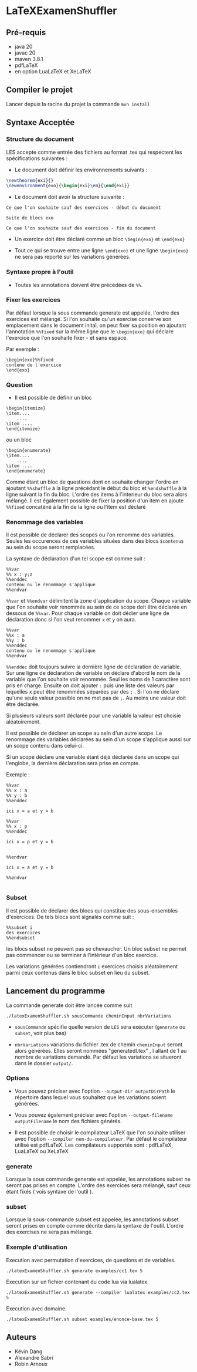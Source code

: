 # LaTeXExamenShuffler

## Pré-requis

- java 20
- javac 20
- maven 3.8.1
- pdfLaTeX
- en option LuaLaTeX et XeLaTeX

## Compiler le projet

Lancer depuis la racine du projet la commande `mvn install`


## Syntaxe Acceptée

### Structure du document

LES accepte comme entrée des fichiers au format .tex qui respectent les spécifications suivantes : 

- Le document doit définir les environnements suivants :

```latex
\newtheorem{exi}{}
\newenvironment{exo}{\begin{exi}\em}{\end{exi}}
```

- Le document doit avoir la structure suivante : 

```
Ce que l'on souhaite sauf des exercices - début du document

Suite de blocs exo

Ce que l'on souhaite sauf des exercices - fin du document
```

- Un exercice doit être déclaré comme un bloc  `\begin{exo}` et  `\end{exo}`

- Tout ce qui se trouve entre une ligne `\end{exo}` et une ligne `\begin{exo}` ne sera pas reporté sur les variations générées.


### Syntaxe propre à l'outil

 - Toutes les annotations doivent être précédées de `%%`.

### Fixer les exercices

Par défaut lorsque la sous commande generate est appelée, l'ordre des exercices est mélangé. Si l'on souhaite qu'un exercise conserve son emplacement dans le document inital, on peut fixer sa position en ajoutant l'annotation `%%fixed` sur la même ligne que le `\begin{exo}` qui déclare l'exercice que l'on souhaite fixer - et sans espace.

Par exemple :

```
\begin{exo}%%fixed
contenu de l'exercice
\end{exo}
```


### Question

- Il est possible de définir un bloc 
```
\begin{itemize}
\item....
	....
\item ....
\end{itemize}
```

ou un bloc 

```
\begin{enumerate}
\item....
	....
\item ....
\end{enumerate}
```

Comme étant un bloc de questions dont on souhaite changer l'ordre en ajoutant `%%shuffle` à la ligne précédant le début du bloc et `%endshuffle` à la ligne suivant la fin du bloc. L'ordre des items à l'interieur du bloc sera alors mélangé. Il est également possible de fixer la position d'un item en ajoute `%%fixed` concaténé à la fin de la ligne ou l'item est déclaré


### Renommage des variables


Il est possible de déclarer des scopes ou l'on renomme des variables. Seules les occurences de ces variables situées dans des blocs `$contenu$` au sein du scope seront remplacées. 

La syntaxe de déclaration d'un tel scope est comme suit :

```
%%var
%% x : y;z
%%enddec
contenu ou le renommage s'applique
%%endvar
```

`%%var` et `%%endvar` délimitent la zone d'application du scope. Chaque variable que l'on souhaite voir renommée au sein de ce scope doit être déclarée en dessous de `%%var`. Pour chaque variable on doit dédier une ligne de déclaration donc si l'on veut renommer `x` et `y` on aura.


```
%%var
%%x : a
%%y : b
%%enddec
contenu ou le renommage s'applique
%%endvar
```

`%%enddec` doit toujours suivre la dernière ligne de déclaration de variable. Sur une ligne de déclaration de variable on déclare d'abord le nom de la variable que l'on souhaite voir renommée. Seul les noms de 1 caractère sont pris en charge. Ensuite on doit ajouter `:` puis une liste des valeurs par lequelles x peut être renommées séparées par des `;` . Si l'on ne déclare qu'une seule valeur possible on ne met pas de `;`. Au moins une valeur doit être déclarée. 

Si plusieurs valeurs sont déclarée pour une variable la valeur est choisie aléatoirement.

Il est possible de déclarer un scope au sein d'un autre scope. Le renommage des variables déclarées au sein d'un scope s'applique aussi sur un scope contenu dans celui-ci.

Si un scope déclare une variable étant déjà déclarée dans un scope qui l'englobe, la dernière déclaration sera prise en compte.

Exemple :

```
%%var
%% x : a
%% y : b
%%enddec

ici x = a et y = b

%%var
%% x : p
%%enddec

ici x = p et y = b


%%endvar

ici x = a et y = b

%%endvar


```


### Subset

Il est possible de déclarer des blocs qui constitue des sous-ensembles d'exercices. De tels blocs sont signalés comme suit :

```
%%subset i 
des exercices
%%endsubset

```

les blocs subset ne peuvent pas se chevaucher. Un bloc subset ne permet pas commencer ou se terminer à l'intérieur d'un bloc exercice. 

Les variations générées contiendront `i` exercices choisis aléatoirement parmi ceux contenus dans le bloc subset en lieu du subset. 

## Lancement du programme

La commande generate doit être lancée comme suit 

`./latexExamenShuffler.sh sousCommande cheminInput nbrVariations`

- `sousCommande` spécifie quelle version de `LES` sera exécuter (`generate` ou `subset`, voir plus bas)

- `nbrVariations` variations du fichier .tex de chemin `cheminInput` seront alors générées. Elles seront nommées "generatedI.tex" , I allant de 1 au nombre de variations demandé. 
Par défaut les variations se situeront dans le dossier `output/`. 


### Options

- Vous pouvez préciser avec l'option `--output-dir outputDirPath` le répertoire dans lequel vous souhaitez que les variations soient générées.

- Vous pouvez également préciser avec l'option `--output-filename outputFilename` le nom des fichiers générés.

- Il est possible de choisir le compilateur LaTeX que l'on souhaite utiliser avec l'option `--compiler nom-du-compilateur`. Par défaut le compilateur utilisé est pdfLaTeX. 
Les compilateurs supportés sont : pdfLaTeX, LuaLaTeX ou XeLaTeX

### generate

Lorsque la sous commande generate est appelée, les annotations subset ne seront pas prises en compte. L'ordre des exercices sera mélangé, sauf ceux étant fixés ( vois syntaxe de l'outil ).

### subset 

Lorsque la sous-commande subset est appelée, les annotations subset seront prises en compte comme décrite dans la syntaxe de l'outil. L'ordre des exercises ne sera pas mélangé. 

### Exemple d'utilisation

Execution avec permutation d'exercices, de questions et de variables.
```shell
./latexExamenShuffler.sh generate examples/cc1.tex 5
```

Execution sur un fichier contenant du code lua via lualatex.
```shell
./latexExamenShuffler.sh generate --compiler lualatex examples/cc2.tex 5
```

Execution avec domaine.
```shell
./latexExamenShuffler.sh subset examples/enonce-base.tex 5
```

## Auteurs

- Kévin Dang
- Alexandre Sabri
- Robin Arnoux

